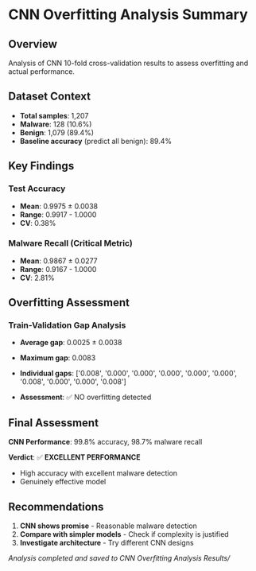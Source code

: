 # CNN Overfitting Analysis Summary

## Overview
Analysis of CNN 10-fold cross-validation results to assess overfitting and actual performance.

## Dataset Context
- **Total samples**: 1,207
- **Malware**: 128 (10.6%)
- **Benign**: 1,079 (89.4%)
- **Baseline accuracy** (predict all benign): 89.4%

## Key Findings

### Test Accuracy
- **Mean**: 0.9975 ± 0.0038
- **Range**: 0.9917 - 1.0000
- **CV**: 0.38%

### Malware Recall (Critical Metric)
- **Mean**: 0.9867 ± 0.0277
- **Range**: 0.9167 - 1.0000
- **CV**: 2.81%

## Overfitting Assessment

### Train-Validation Gap Analysis
- **Average gap**: 0.0025 ± 0.0038
- **Maximum gap**: 0.0083
- **Individual gaps**: ['0.008', '0.000', '0.000', '0.000', '0.000', '0.000', '0.008', '0.000', '0.000', '0.008']

- **Assessment**: ✅ NO overfitting detected

## Final Assessment

**CNN Performance**: 99.8% accuracy, 98.7% malware recall

**Verdict**: ✅ **EXCELLENT PERFORMANCE**
- High accuracy with excellent malware detection
- Genuinely effective model

## Recommendations

1. **CNN shows promise** - Reasonable malware detection
2. **Compare with simpler models** - Check if complexity is justified
3. **Investigate architecture** - Try different CNN designs

*Analysis completed and saved to CNN Overfitting Analysis Results/*
